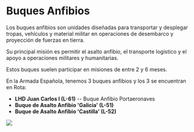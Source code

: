 # Buques Anfibios
Los buques anfibios son unidades diseñadas para transportar y desplegar tropas, vehículos y material militar en operaciones de desembarco y proyección de fuerzas en tierra.

Su principal misión es permitir el asalto anfibio, el transporte logístico y el apoyo a operaciones militares y humanitarias.

Estos buques suelen participar en misiones de entre 2 y 6 meses.

En la Armada Española, tenemos 3 buques anfibios y los 3 se encuentran en Rota:

- **LHD Juan Carlos I (L-61)** -- Buque Anfibio Portaeronaves
- **Buque de Asalto Anfibio 'Galicia' (L-51)**
- **Buque de Asalto Anfibio 'Castilla' (L-52)**

<img src="../../img/anfibios.png"></img>